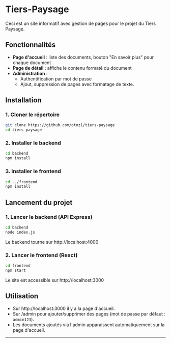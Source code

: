 # Tiers-Paysage

Ceci est un site informatif avec gestion de pages pour le projet du Tiers Paysage.

## Fonctionnalités
- **Page d'accueil** : liste des documents, bouton "En savoir plus" pour chaque document
- **Page de détail** : affiche le contenu formaté du document
- **Administration** :
  - Authentification par mot de passe
  - Ajout, suppression de pages avec formatage de texte.

## Installation

### 1. Cloner le répertoire
```bash
git clone https://github.com/otoz1/tiers-paysage
cd tiers-paysage
```

### 2. Installer le backend
```bash
cd backend
npm install
```

### 3. Installer le frontend
```bash
cd ../frontend
npm install
```

## Lancement du projet

### 1. Lancer le backend (API Express)
```bash
cd backend
node index.js
```
Le backend tourne sur http://localhost:4000

### 2. Lancer le frontend (React)
```bash
cd frontend
npm start
```
Le site est accessible sur http://localhost:3000

## Utilisation
- Sur http://localhost:3000 il y a la page d'accueil.
- Sur /admin pour ajouter/supprimer des pages (mot de passe par défaut : `admin123`).
- Les documents ajoutés via l'admin apparaissent automatiquement sur la page d'accueil.

---
